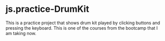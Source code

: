 # js.practice-DrumKit
This is a practice project that shows drum kit played by clicking buttons and pressing the keyboard. This is one of the courses from the bootcamp that I am taking now.
